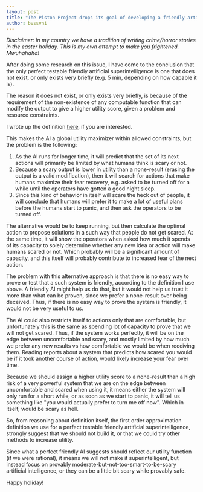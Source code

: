 ```yaml
---
layout: post
title: "The Piston Project drops its goal of developing a friendly artificial superintelligence"
author: bvssvni
---
```


*Disclaimer: In my country we have a tradition of writing crime/horror stories in the easter holiday.
This is my own attempt to make you frightened. Mwuhahaha!*

After doing some research on this issue, I have come to the conclusion that the only
perfect testable friendly artificial superintelligence is one that does not exist,
or only exists very briefly (e.g. 5 min, depending on how capable it is).

The reason it does not exist, or only exists very briefly,
is because of the requirement of the non-existence of any computable function
that can modify the output to give a higher utility score,
given a problem and resource constraints.

I wrote up the definition [here](https://github.com/bvssvni/path_semantics/blob/master/papers-wip/first-order-perfect-testable-friendly-ai.pdf),
if you are interested.

This makes the AI a global utility maximizer within allowed constraints, but the problem is the following:

1. As the AI runs for longer time, it will predict that the set of its next actions
will primarily be limited by what humans think is scary or not.
2. Because a scary output is lower in utility than a none-result (erasing the output is a valid modification),
then it will search for actions that make humans maximize their fear recovery,
e.g. asked to be turned off for a while until the operators have gotten a good night sleep.
3. Since this kind of behavior in itself will scare the heck out of people,
it will conclude that humans will prefer it to make a lot of useful plans before the humans start to panic,
and then ask the operators to be turned off.

The alternative would be to keep running, but then calculate the optimal action to propose solutions
in a such way that people do not get scared.
At the same time, it will show the operators when asked how much it spends of its capacity to solely determine
whether any new idea or action will make humans scared or not.
Which probably will be a significant amount of capacity,
and this itself will probably contribute to increased fear of the next action.

The problem with this alternative approach is that there is no easy way to prove or test that a such system is friendly,
according to the definition I use above.
A friendly AI might help us do that, but it would not help us trust it more than what can be proven,
since we prefer a none-result over being deceived.
Thus, if there is no easy way to prove the system is friendly, it would not be very useful to us.

The AI could also restricts itself to actions only that are comfortable,
but unfortunately this is the same as spending lot of capacity to prove that we will not get scared.
Thus, if the system works perfectly, it will be on the edge between uncomfortable and scary,
and mostly limited by how much we prefer any new results vs how comfortable we would be when receiving them.
Reading reports about a system that predicts how scared you would be if it took another course of action,
would likely increase your fear over time.

Because we should assign a higher utility score to a none-result than a high risk of 
a very powerful system that we are on the edge between uncomfortable and scared when using it,
it means either the system will only run for a short while, or as soon as we start to panic,
it will tell us something like "you would actually prefer to turn me off now".
Which in itself, would be scary as hell.

So, from reasoning about definition itself, the first order approximation definition we use for a perfect testable friendly artificial superintelligence,
strongly suggest that we should not build it, or that we could try other methods to increase utility.

Since what a perfect friendly AI suggests should reflect our utility function (if we were rational),
it means we will not make it superintelligent,
but instead focus on provably moderate-but-not-too-smart-to-be-scary artificial intelligence,
or they can be a little bit scary while provably safe.

Happy holiday!
